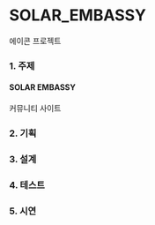 # SOLAR_EMBASSY
에이콘 프로젝트

### 1. 주제
#### SOLAR EMBASSY
커뮤니티 사이트

### 2. 기획

### 3. 설계

### 4. 테스트

### 5. 시연
